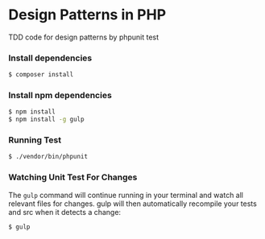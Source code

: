 # Design Patterns in PHP 
TDD code for design patterns by phpunit test

### Install dependencies

```bash
$ composer install
```

### Install npm dependencies

```bash
$ npm install
$ npm install -g gulp
```

### Running Test

```bash
$ ./vendor/bin/phpunit
```

### Watching Unit Test For Changes

The ``gulp`` command will continue running in your terminal and watch all relevant files for changes. gulp will then automatically recompile your tests and src when it detects a change:

```bash
$ gulp
```

